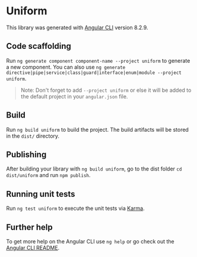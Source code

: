# Uniform

This library was generated with [Angular CLI](https://github.com/angular/angular-cli) version 8.2.9.

## Code scaffolding

Run `ng generate component component-name --project uniform` to generate a new component. You can also use `ng generate directive|pipe|service|class|guard|interface|enum|module --project uniform`.
> Note: Don't forget to add `--project uniform` or else it will be added to the default project in your `angular.json` file. 

## Build

Run `ng build uniform` to build the project. The build artifacts will be stored in the `dist/` directory.

## Publishing

After building your library with `ng build uniform`, go to the dist folder `cd dist/uniform` and run `npm publish`.

## Running unit tests

Run `ng test uniform` to execute the unit tests via [Karma](https://karma-runner.github.io).

## Further help

To get more help on the Angular CLI use `ng help` or go check out the [Angular CLI README](https://github.com/angular/angular-cli/blob/master/README.md).
